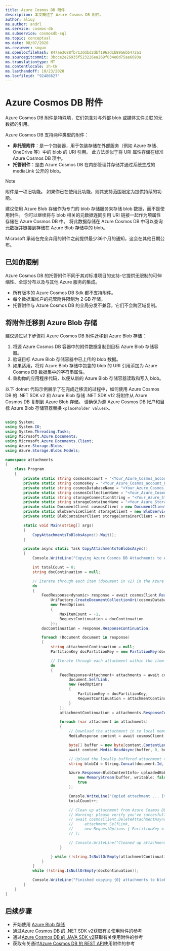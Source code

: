 ```yaml
---
title: Azure Cosmos DB 附件
description: 本文概述了 Azure Cosmos DB 附件。
author: aliuy
ms.author: andrl
ms.service: cosmos-db
ms.subservice: cosmosdb-sql
ms.topic: conceptual
ms.date: 08/07/2020
ms.reviewer: sngun
ms.openlocfilehash: 847ae3688fb713ddbd2dbf196ad1b89a6bb472a1
ms.sourcegitcommit: 3bcce2e26935f523226ea269f034e0d75aa6693a
ms.translationtype: MT
ms.contentlocale: zh-CN
ms.lasthandoff: 10/23/2020
ms.locfileid: "92486627"
---
```

# <a name="azure-cosmos-db-attachments"></a>Azure Cosmos DB 附件

Azure Cosmos DB 附件是特殊项，它们包含对与外部 blob 或媒体文件关联的元数据的引用。

Azure Cosmos DB 支持两种类型的附件：

* **非托管附件**：是一个包装器，用于包装存储在外部服务（例如 Azure 存储、OneDrive 等）中的 blob 的 URI 引用。 此方法类似于将 URI 属性存储在标准 Azure Cosmos DB 项中。
* **托管附件**：是由 Azure Cosmos DB 在内部管理并存储并通过系统生成的 mediaLink 公开的 blob。


> [!NOTE]
> 附件是一项旧功能。 如果你已在使用此功能，则其支持范围限定为提供持续的功能。
> 
> 建议使用 Azure Blob 存储作为专门的 blob 存储服务来存储 blob 数据，而不是使用附件。 你可以继续将与 blob 相关的元数据连同引用 URI 链接一起作为项属性存储在 Azure Cosmos DB 中。 将此数据存储在 Azure Cosmos DB 中可以查询元数据并链接到存储在 Azure Blob 存储中的 blob。
> 
> Microsoft 承诺在完全弃用的附件之前提供最少36个月的通知，这会在其他日期公布。

## <a name="known-limitations"></a>已知的限制

Azure Cosmos DB 的托管附件不同于其对标准项目的支持-它提供无限制的可伸缩性、全球分布以及与其他 Azure 服务的集成。

- 所有版本的 Azure Cosmos DB Sdk 都不支持附件。
- 每个数据库帐户的托管附件限制为 2 GB 存储。
- 托管附件与 Azure Cosmos DB 的全局分发不兼容，它们不会跨区域复制。

## <a name="migrating-attachments-to-azure-blob-storage"></a>将附件迁移到 Azure Blob 存储

建议通过以下步骤将 Azure Cosmos DB 附件迁移到 Azure Blob 存储：

1. 将源 Azure Cosmos DB 容器中的附件数据复制到目标 Azure Blob 存储容器。
2. 验证目标 Azure Blob 存储容器中已上传的 blob 数据。
3. 如果适用，将对 Azure Blob 存储中包含的 blob 的 URI 引用添加为 Azure Cosmos DB 数据集中的字符串属性。
4. 重构你的应用程序代码，以便从新的 Azure Blob 存储容器读取和写入 blob。

以下 dotnet 代码示例展示了在完成迁移流的过程中，如何使用 Azure Cosmos DB 的 .NET SDK v2 和 Azure Blob 存储 .NET SDK v12 将附件从 Azure Cosmos DB 复制到 Azure Blob 存储。 请确保为源 Azure Cosmos DB 帐户和目标 Azure Blob 存储容器替换 `<placeholder values>`。

```csharp

using System;
using System.IO;
using System.Threading.Tasks;
using Microsoft.Azure.Documents;
using Microsoft.Azure.Documents.Client;
using Azure.Storage.Blobs;
using Azure.Storage.Blobs.Models;

namespace attachments
{
    class Program
    {
        private static string cosmosAccount = "<Your_Azure_Cosmos_account_URI>";
        private static string cosmosKey = "<Your_Azure_Cosmos_account_PRIMARY_KEY>";
        private static string cosmosDatabaseName = "<Your_Azure_Cosmos_database>";
        private static string cosmosCollectionName = "<Your_Azure_Cosmos_collection>";
        private static string storageConnectionString = "<Your_Azure_Storage_connection_string>";
        private static string storageContainerName = "<Your_Azure_Storage_container_name>";
        private static DocumentClient cosmosClient = new DocumentClient(new Uri(cosmosAccount), cosmosKey);
        private static BlobServiceClient storageClient = new BlobServiceClient(storageConnectionString);
        private static BlobContainerClient storageContainerClient = storageClient.GetBlobContainerClient(storageContainerName);

        static void Main(string[] args)
        {
            CopyAttachmentsToBlobsAsync().Wait();
        }

        private async static Task CopyAttachmentsToBlobsAsync()
        {
            Console.WriteLine("Copying Azure Cosmos DB Attachments to Azure Blob Storage ...");

            int totalCount = 0;
            string docContinuation = null;

            // Iterate through each item (document in v2) in the Azure Cosmos DB container (collection in v2) to look for attachments.
            do
            {
                FeedResponse<dynamic> response = await cosmosClient.ReadDocumentFeedAsync(
                    UriFactory.CreateDocumentCollectionUri(cosmosDatabaseName, cosmosCollectionName),
                    new FeedOptions
                    {
                        MaxItemCount = -1,
                        RequestContinuation = docContinuation
                    });
                docContinuation = response.ResponseContinuation;

                foreach (Document document in response)
                {
                    string attachmentContinuation = null;
                    PartitionKey docPartitionKey = new PartitionKey(document.Id);

                    // Iterate through each attachment within the item (if any).
                    do
                    {
                        FeedResponse<Attachment> attachments = await cosmosClient.ReadAttachmentFeedAsync(
                            document.SelfLink,
                            new FeedOptions
                            {
                                PartitionKey = docPartitionKey,
                                RequestContinuation = attachmentContinuation
                            }
                        );
                        attachmentContinuation = attachments.ResponseContinuation;

                        foreach (var attachment in attachments)
                        {
                            // Download the attachment in to local memory.
                            MediaResponse content = await cosmosClient.ReadMediaAsync(attachment.MediaLink);

                            byte[] buffer = new byte[content.ContentLength];
                            await content.Media.ReadAsync(buffer, 0, buffer.Length);

                            // Upload the locally buffered attachment to blob storage
                            string blobId = String.Concat(document.Id, "-", attachment.Id);

                            Azure.Response<BlobContentInfo> uploadedBob = await storageContainerClient.GetBlobClient(blobId).UploadAsync(
                                new MemoryStream(buffer, writable: false),
                                true
                            );

                            Console.WriteLine("Copied attachment ... Item Id: {0} , Attachment Id: {1}, Blob Id: {2}", document.Id, attachment.Id, blobId);
                            totalCount++;

                            // Clean up attachment from Azure Cosmos DB.
                            // Warning: please verify you've succesfully migrated attachments to blog storage prior to cleaning up Azure Cosmos DB.
                            // await cosmosClient.DeleteAttachmentAsync(
                            //     attachment.SelfLink,
                            //     new RequestOptions { PartitionKey = docPartitionKey }
                            // );

                            // Console.WriteLine("Cleaned up attachment ... Document Id: {0} , Attachment Id: {1}", document.Id, attachment.Id);
                        }

                    } while (!string.IsNullOrEmpty(attachmentContinuation));
                }
            }
            while (!string.IsNullOrEmpty(docContinuation));

            Console.WriteLine("Finished copying {0} attachments to blob storage", totalCount);
        }
    }
}

```

## <a name="next-steps"></a>后续步骤

- 开始使用 [Azure Blob 存储](../storage/blobs/storage-quickstart-blobs-dotnet.md)
- 通过[Azure Cosmos DB 的 .NET SDK v2](/dotnet/api/microsoft.azure.documents.attachment?preserve-view=true&view=azure-dotnet)获取有关使用附件的参考
- 通过[Azure Cosmos DB 的 JAVA SDK v2](/java/api/com.microsoft.azure.documentdb.attachment?preserve-view=true&view=azure-java-stable)获取有关使用附件的参考
- 获取有关通过[Azure Cosmos DB 的 REST API](/rest/api/cosmos-db/attachments)使用附件的参考
